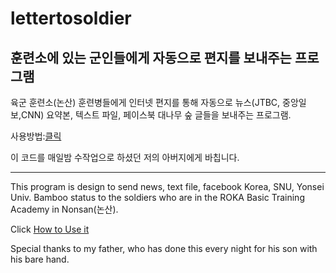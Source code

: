 ﻿# lettertosoldier


## 훈련소에 있는 군인들에게 자동으로 편지를 보내주는 프로그램

 육군 훈련소(논산) 훈련병들에게 인터넷 편지를 통해 자동으로 뉴스(JTBC, 중앙일보,CNN) 요약본, 텍스트 파일, 페이스북 대나무 숲 글들을 보내주는 프로그램.

사용방법:[클릭]({{"https://minjunkwak.github.io/lettertosoldier/lettertosoldier-kor-download/"}})

이 코드를 매일밤 수작업으로 하셨던 저의 아버지에게 바칩니다.

--------------------------------------------

This program is design to send news, text file, facebook Korea, SNU, Yonsei Univ. Bamboo status to the soldiers who are in the ROKA Basic Training Academy in Nonsan(논산).

Click [How to Use it]({{"https://minjunkwak.github.io/lettertosoldier/lettertosoldier-download/"}})

Special thanks to my father, who has done this every night for his son with his bare hand.

